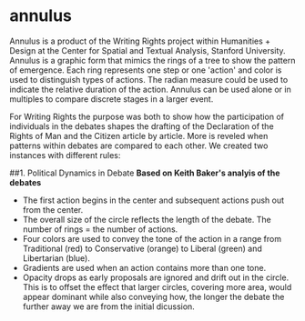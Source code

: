 # annulus

Annulus is a product of the Writing Rights project within Humanities + Design at the Center for Spatial and Textual Analysis, Stanford University. Annulus is a graphic form that mimics the rings of a tree to show the pattern of emergence. Each ring represents one step or one 'action' and color is used to distinguish types of actions. The radian measure could be used to indicate the relative duration of the action. Annulus can be used alone or in multiples to compare discrete stages in a larger event.

For Writing Rights the purpose was both to show how the participation of individuals in the debates shapes the drafting of the Declaration of the Rights of Man and the Citizen article by article. More is reveled when patterns within debates are compared to each other. We created two instances with different rules:

##1. Political Dynamics in Debate
**Based on Keith Baker's analyis of the debates**
* The first action begins in the center and subsequent actions push out from the center.  
* The overall size of the circle reflects the length of the debate. The number of rings = the number of actions.
* Four colors are used to convey the tone of the action in a range from Traditional (red) to Conservative (orange) to Liberal (green) and Libertarian (blue).
* Gradients are used when an action contains more than one tone.
* Opacity drops as early proposals are ignored and drift out in the circle. This is to offset the effect that larger circles, covering more area, would appear dominant while also conveying how, the longer the debate the further away we are from the initial dicussion. 

##
